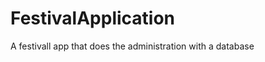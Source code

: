FestivalApplication
===================

A festivall app that does the administration with a database
